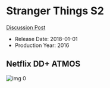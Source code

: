 # Stranger Things S2

[Discussion Post](https://www.avsforum.com/threads/bass-eq-for-filtered-movies.2995212/post-58314972)

* Release Date: 2018-01-01
* Production Year: 2016

## Netflix DD+ ATMOS

![img 0](https://i.imgur.com/huxGic6.jpg)

